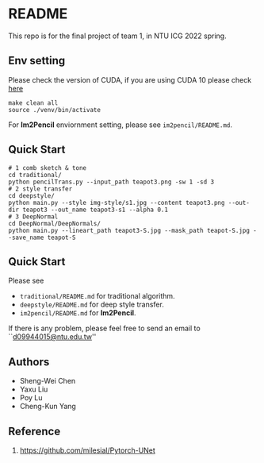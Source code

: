 # README

This repo is for the final project of team 1, in NTU ICG 2022 spring.

## Env setting

Please check the version of CUDA, if you are using CUDA 10 please check [here](https://pytorch.org/get-started/locally/)

```
make clean all
source ./venv/bin/activate
```

For **Im2Pencil** enviornment setting, please see `im2pencil/README.md`.

## Quick Start

```shell
# 1 comb sketch & tone
cd traditional/
python pencilTrans.py --input_path teapot3.png -sw 1 -sd 3
# 2 style transfer
cd deepstyle/
python main.py --style img-style/s1.jpg --content teapot3.png --out-dir teapot3 --out_name teapot3-s1 --alpha 0.1
# 3 DeepNormal
cd DeepNormal/DeepNormals/
python main.py --lineart_path teapot3-S.jpg --mask_path teapot-S.jpg --save_name teapot-S
```

## Quick Start

Please see

- `traditional/README.md` for traditional algorithm.
- `deepstyle/README.md` for deep style transfer.
- `im2pencil/README.md` for **Im2Pencil**.

If there is any problem, please feel free to send an email to ``d09944015@ntu.edu.tw''

## Authors

- Sheng-Wei Chen
- Yaxu Liu
- Poy Lu
- Cheng-Kun Yang

## Reference

1. https://github.com/milesial/Pytorch-UNet


